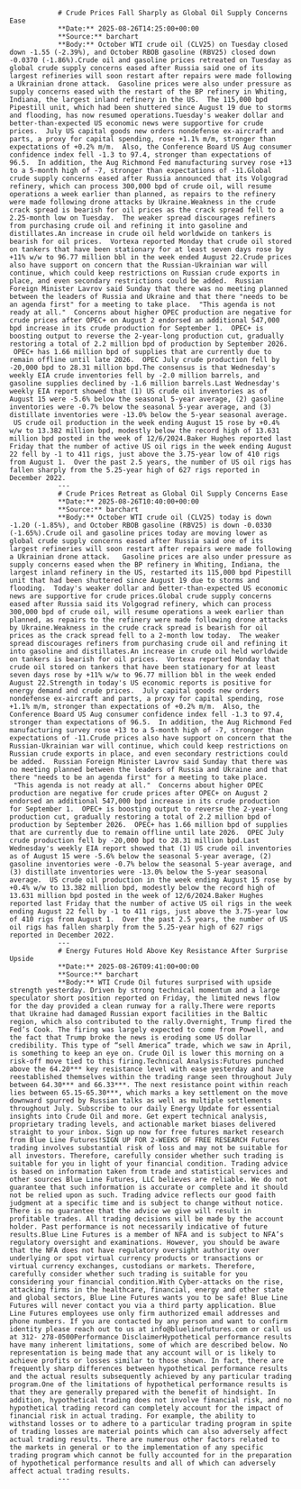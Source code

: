                 # Crude Prices Fall Sharply as Global Oil Supply Concerns Ease
                **Date:** 2025-08-26T14:25:00+00:00
                **Source:** barchart
                **Body:** October WTI crude oil (CLV25) on Tuesday closed down -1.55 (-2.39%), and October RBOB gasoline (RBV25) closed down -0.0370 (-1.86%).Crude oil and gasoline prices retreated on Tuesday as global crude supply concerns eased after Russia said one of its largest refineries will soon restart after repairs were made following a Ukrainian drone attack.  Gasoline prices were also under pressure as supply concerns eased with the restart of the BP refinery in Whiting, Indiana, the largest inland refinery in the US.  The 115,000 bpd Pipestill unit, which had been shuttered since August 19 due to storms and flooding, has now resumed operations.Tuesday's weaker dollar and better-than-expected US economic news were supportive for crude prices.  July US capital goods new orders nondefense ex-aircraft and parts, a proxy for capital spending, rose +1.1% m/m, stronger than expectations of +0.2% m/m.  Also, the Conference Board US Aug consumer confidence index fell -1.3 to 97.4, stronger than expectations of 96.5.  In addition, the Aug Richmond Fed manufacturing survey rose +13 to a 5-month high of -7, stronger than expectations of -11.Global crude supply concerns eased after Russia announced that its Volgograd refinery, which can process 300,000 bpd of crude oil, will resume operations a week earlier than planned, as repairs to the refinery were made following drone attacks by Ukraine.Weakness in the crude crack spread is bearish for oil prices as the crack spread fell to a 2.25-month low on Tuesday.  The weaker spread discourages refiners from purchasing crude oil and refining it into gasoline and distillates.An increase in crude oil held worldwide on tankers is bearish for oil prices.  Vortexa reported Monday that crude oil stored on tankers that have been stationary for at least seven days rose by +11% w/w to 96.77 million bbl in the week ended August 22.Crude prices also have support on concern that the Russian-Ukrainian war will continue, which could keep restrictions on Russian crude exports in place, and even secondary restrictions could be added.  Russian Foreign Minister Lavrov said Sunday that there was no meeting planned between the leaders of Russia and Ukraine and that there "needs to be an agenda first" for a meeting to take place.  "This agenda is not ready at all."  Concerns about higher OPEC production are negative for crude prices after OPEC+ on August 2 endorsed an additional 547,000 bpd increase in its crude production for September 1.  OPEC+ is boosting output to reverse the 2-year-long production cut, gradually restoring a total of 2.2 million bpd of production by September 2026.  OPEC+ has 1.66 million bpd of supplies that are currently due to remain offline until late 2026.  OPEC July crude production fell by -20,000 bpd to 28.31 million bpd.The consensus is that Wednesday's weekly EIA crude inventories fell by -2.0 million barrels, and gasoline supplies declined by -1.6 million barrels.Last Wednesday's weekly EIA report showed that (1) US crude oil inventories as of August 15 were -5.6% below the seasonal 5-year average, (2) gasoline inventories were -0.7% below the seasonal 5-year average, and (3) distillate inventories were -13.0% below the 5-year seasonal average.  US crude oil production in the week ending August 15 rose by +0.4% w/w to 13.382 million bpd, modestly below the record high of 13.631 million bpd posted in the week of 12/6/2024.Baker Hughes reported last Friday that the number of active US oil rigs in the week ending August 22 fell by -1 to 411 rigs, just above the 3.75-year low of 410 rigs from August 1.  Over the past 2.5 years, the number of US oil rigs has fallen sharply from the 5.25-year high of 627 rigs reported in December 2022. 
                ---
                # Crude Prices Retreat as Global Oil Supply Concerns Ease
                **Date:** 2025-08-26T10:40:00+00:00
                **Source:** barchart
                **Body:** October WTI crude oil (CLV25) today is down -1.20 (-1.85%), and October RBOB gasoline (RBV25) is down -0.0330 (-1.65%).Crude oil and gasoline prices today are moving lower as global crude supply concerns eased after Russia said one of its largest refineries will soon restart after repairs were made following a Ukrainian drone attack.   Gasoline prices are also under pressure as supply concerns eased when the BP refinery in Whiting, Indiana, the largest inland refinery in the US, restarted its 115,000 bpd Pipestill unit that had been shuttered since August 19 due to storms and flooding.  Today's weaker dollar and better-than-expected US economic news are supportive for crude prices.Global crude supply concerns eased after Russia said its Volgograd refinery, which can process 300,000 bpd of crude oil, will resume operations a week earlier than planned, as repairs to the refinery were made following drone attacks by Ukraine.Weakness in the crude crack spread is bearish for oil prices as the crack spread fell to a 2-month low today.  The weaker spread discourages refiners from purchasing crude oil and refining it into gasoline and distillates.An increase in crude oil held worldwide on tankers is bearish for oil prices.  Vortexa reported Monday that crude oil stored on tankers that have been stationary for at least seven days rose by +11% w/w to 96.77 million bbl in the week ended August 22.Strength in today's US economic reports is positive for energy demand and crude prices.  July capital goods new orders nondefense ex-aircraft and parts, a proxy for capital spending, rose +1.1% m/m, stronger than expectations of +0.2% m/m.  Also, the Conference Board US Aug consumer confidence index fell -1.3 to 97.4, stronger than expectations of 96.5.  In addition, the Aug Richmond Fed manufacturing survey rose +13 to a 5-month high of -7, stronger than expectations of -11.Crude prices also have support on concern that the Russian-Ukrainian war will continue, which could keep restrictions on Russian crude exports in place, and even secondary restrictions could be added.  Russian Foreign Minister Lavrov said Sunday that there was no meeting planned between the leaders of Russia and Ukraine and that there "needs to be an agenda first" for a meeting to take place.  "This agenda is not ready at all."  Concerns about higher OPEC production are negative for crude prices after OPEC+ on August 2 endorsed an additional 547,000 bpd increase in its crude production for September 1.  OPEC+ is boosting output to reverse the 2-year-long production cut, gradually restoring a total of 2.2 million bpd of production by September 2026.  OPEC+ has 1.66 million bpd of supplies that are currently due to remain offline until late 2026.  OPEC July crude production fell by -20,000 bpd to 28.31 million bpd.Last Wednesday's weekly EIA report showed that (1) US crude oil inventories as of August 15 were -5.6% below the seasonal 5-year average, (2) gasoline inventories were -0.7% below the seasonal 5-year average, and (3) distillate inventories were -13.0% below the 5-year seasonal average.  US crude oil production in the week ending August 15 rose by +0.4% w/w to 13.382 million bpd, modestly below the record high of 13.631 million bpd posted in the week of 12/6/2024.Baker Hughes reported last Friday that the number of active US oil rigs in the week ending August 22 fell by -1 to 411 rigs, just above the 3.75-year low of 410 rigs from August 1.  Over the past 2.5 years, the number of US oil rigs has fallen sharply from the 5.25-year high of 627 rigs reported in December 2022. 
                ---
                # Energy Futures Hold Above Key Resistance After Surprise Upside
                **Date:** 2025-08-26T09:41:00+00:00
                **Source:** barchart
                **Body:** WTI Crude Oil futures surprised with upside strength yesterday. Driven by strong technical momentum and a large speculator short position reported on Friday, the limited news flow for the day provided a clean runway for a rally.There were reports that Ukraine had damaged Russian export facilities in the Baltic region, which also contributed to the rally.Overnight, Trump fired the Fed’s Cook. The firing was largely expected to come from Powell, and the fact that Trump broke the news is eroding some US dollar credibility. This type of “sell America” trade, which we saw in April, is something to keep an eye on. Crude Oil is lower this morning on a risk-off move tied to this firing.Technical Analysis:Futures punched above the 64.20*** key resistance level with ease yesterday and have reestablished themselves within the trading range seen throughout July between 64.30*** and 66.33***. The next resistance point within reach lies between 65.15-65.30***, which marks a key settlement on the move downward spurred by Russian talks as well as multiple settlements throughout July. Subscribe to our daily Energy Update for essential insights into Crude Oil and more. Get expert technical analysis, proprietary trading levels, and actionable market biases delivered straight to your inbox. Sign up now for free futures market research from Blue Line Futures!SIGN UP FOR 2-WEEKS OF FREE RESEARCH Futures trading involves substantial risk of loss and may not be suitable for all investors. Therefore, carefully consider whether such trading is suitable for you in light of your financial condition. Trading advice is based on information taken from trade and statistical services and other sources Blue Line Futures, LLC believes are reliable. We do not guarantee that such information is accurate or complete and it should not be relied upon as such. Trading advice reflects our good faith judgment at a specific time and is subject to change without notice. There is no guarantee that the advice we give will result in profitable trades. All trading decisions will be made by the account holder. Past performance is not necessarily indicative of future results.Blue Line Futures is a member of NFA and is subject to NFA’s regulatory oversight and examinations. However, you should be aware that the NFA does not have regulatory oversight authority over underlying or spot virtual currency products or transactions or virtual currency exchanges, custodians or markets. Therefore, carefully consider whether such trading is suitable for you considering your financial condition.With Cyber-attacks on the rise, attacking firms in the healthcare, financial, energy and other state and global sectors, Blue Line Futures wants you to be safe! Blue Line Futures will never contact you via a third party application. Blue Line Futures employees use only firm authorized email addresses and phone numbers. If you are contacted by any person and want to confirm identity please reach out to us at info@bluelinefutures.com or call us at 312- 278-0500Performance DisclaimerHypothetical performance results have many inherent limitations, some of which are described below. No representation is being made that any account will or is likely to achieve profits or losses similar to those shown. In fact, there are frequently sharp differences between hypothetical performance results and the actual results subsequently achieved by any particular trading program.One of the limitations of hypothetical performance results is that they are generally prepared with the benefit of hindsight. In addition, hypothetical trading does not involve financial risk, and no hypothetical trading record can completely account for the impact of financial risk in actual trading. For example, the ability to withstand losses or to adhere to a particular trading program in spite of trading losses are material points which can also adversely affect actual trading results. There are numerous other factors related to the markets in general or to the implementation of any specific trading program which cannot be fully accounted for in the preparation of hypothetical performance results and all of which can adversely affect actual trading results. 
                ---
